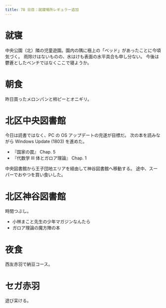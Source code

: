 ```yaml
---
title: 78 日目：就寝場所レギュラー追加
---
```


# 就寝

中央公園（北）隣の児童遊園。園内の隅に極上の「ベッド」があったことに今頃気づく。
雨除けはないものの、水はけも表面の水平具合も申し分ない。
今後は鬱蒼としたベンチではなくここで寝ようか。

# 朝食

昨日買ったメロンパンと柿ピーとオニギリ。

# 北区中央図書館

今日は読書ではなく、PC の OS アップデートの完遂が目標だ。
次の本を読みながら Windows Update (1803) を進めた。

* 『国家の罠』 Chap. 5
* 『代数学 III 体とガロア理論』 Chap. 1

中央図書館から王子団地エリアを経由して神谷図書館へ移動する。
途中、スーパーでおやつを買い食いした。

# 北区神谷図書館

時間つぶし。

* 小林まこと先生の少年マガジンなんたら
* ガロア理論の魔方陣の本

# 夜食

西友赤羽で納豆コース。

# セガ赤羽

遊び呆ける。
